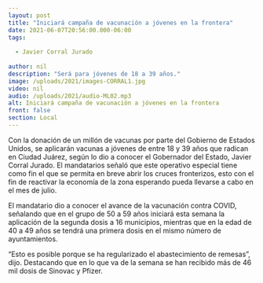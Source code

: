 ```yaml
---
layout: post
title: "Iniciará campaña de vacunación a jóvenes en la frontera"
date: 2021-06-07T20:56:00.000-06:00
tags:
  
  - Javier Corral Jurado
  
author: nil
description: "Será para jóvenes de 18 a 39 años."
image: /uploads/2021/images-CORRAL1.jpg
video: nil
audio: /uploads/2021/audio-ML02.mp3
alt: Iniciará campaña de vacunación a jóvenes en la frontera
front: false
section: Local
---
```


Con la donación de un millón de vacunas por parte del Gobierno de Estados Unidos, se aplicarán vacunas a jóvenes de entre 18 y 39 años que radican en Ciudad Juárez, según lo dio a conocer el Gobernador del Estado, Javier Corral Jurado.
El mandatarios señaló que este operativo especial tiene como fin el que se permita en breve abrir los cruces fronterizos, esto con el fin de reactivar la economía de la zona esperando pueda llevarse a cabo en el mes de julio.

El mandatario dio a conocer el avance de la vacunación contra COVID, señalando que en el grupo de 50 a 59 años iniciará esta semana la aplicación de la segunda dosis a 16 municipios, mientras que en la edad de 40 a 49 años se tendrá una primera dosis en el mismo número de ayuntamientos. 

“Esto es posible porque se ha regularizado el abastecimiento de remesas”, dijo. Destacando que en lo que va de la semana se han recibido más de 46 mil dosis de Sinovac y Pfizer.
